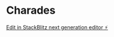 # Charades

[Edit in StackBlitz next generation editor ⚡️](https://stackblitz.com/~/github.com/JavierGoodall99/Charades)